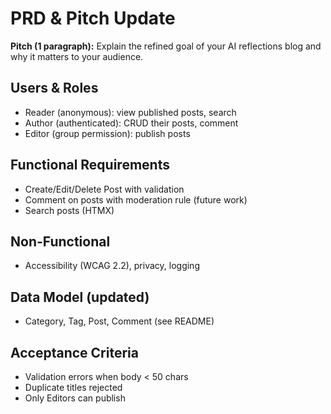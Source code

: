 # PRD & Pitch Update

**Pitch (1 paragraph):**
Explain the refined goal of your AI reflections blog and why it matters to your audience.

## Users & Roles
- Reader (anonymous): view published posts, search
- Author (authenticated): CRUD their posts, comment
- Editor (group permission): publish posts

## Functional Requirements
- Create/Edit/Delete Post with validation
- Comment on posts with moderation rule (future work)
- Search posts (HTMX)

## Non-Functional
- Accessibility (WCAG 2.2), privacy, logging

## Data Model (updated)
- Category, Tag, Post, Comment (see README)

## Acceptance Criteria
- Validation errors when body < 50 chars
- Duplicate titles rejected
- Only Editors can publish
